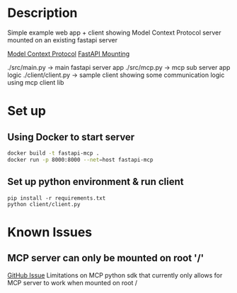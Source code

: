 # Description
Simple example web app + client showing Model Context Protocol server mounted on an existing fastapi server

[Model Context Protocol](https://github.com/modelcontextprotocol/python-sdk)
[FastAPI Mounting](https://fastapi.tiangolo.com/advanced/sub-applications/)

./src/main.py -> main fastapi server app
./src/mcp.py -> mcp sub server app logic
./client/client.py -> sample client showing some communication logic using mcp client lib

# Set up

## Using Docker to start server

```bash
docker build -t fastapi-mcp .
docker run -p 8000:8000 --net=host fastapi-mcp
```

## Set up python environment & run client

```
pip install -r requirements.txt
python client/client.py
```

# Known Issues

## MCP server can only be mounted on root '/'
[GitHub Issue](https://github.com/modelcontextprotocol/python-sdk/issues/585)
Limitations on MCP python sdk that currently only allows for MCP server to work when mounted on root /


